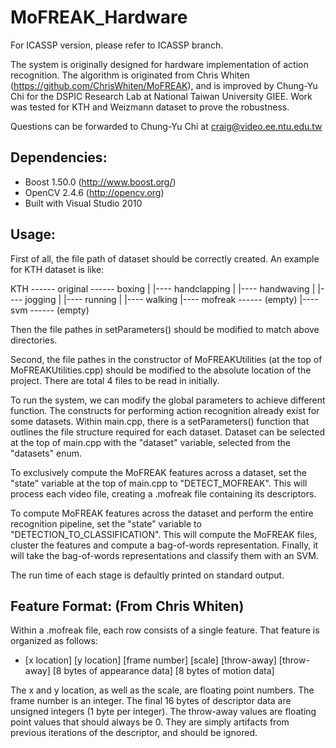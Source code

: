 MoFREAK_Hardware
================

For ICASSP version, please refer to ICASSP branch.

The system is originally designed for hardware implementation of action recognition. The algorithm is originated from Chris Whiten (https://github.com/ChrisWhiten/MoFREAK), and is improved by Chung-Yu Chi for the DSPIC Research Lab at National Taiwan University GIEE. Work was tested for KTH and Weizmann dataset to prove the robustness.

Questions can be forwarded to Chung-Yu Chi at craig@video.ee.ntu.edu.tw


Dependencies:
------------------
- Boost 1.50.0 (http://www.boost.org/)
- OpenCV 2.4.6 (http://opencv.org)
- Built with Visual Studio 2010

Usage:
-----------------
First of all, the file path of dataset should be correctly created. An example for KTH dataset is like:

KTH ------ original ------ boxing
     |               |---- handclapping
     |               |---- handwaving
     |               |---- jogging
     |               |---- running
     |               |---- walking
     |---- mofreak  ------ (empty)
     |---- svm      ------ (empty)
     
Then the file pathes in setParameters() should be modified to match above directories.

Second, the file pathes in the constructor of MoFREAKUtilities (at the top of MoFREAKUtilities.cpp) should be modified to the absolute location of the project. There are total 4 files to be read in initially.


To run the system, we can modify the global parameters to achieve different function. The constructs for performing action recognition already exist for some datasets.  Within main.cpp, there is a setParameters() function that outlines the file structure required for each dataset.  Dataset can be selected at the top of main.cpp with the "dataset" variable, selected from the "datasets" enum.

To exclusively compute the MoFREAK features across a dataset, set the "state" variable at the top of main.cpp to "DETECT_MOFREAK".  This will process each video file, creating a .mofreak file containing its descriptors.

To compute MoFREAK features across the dataset and perform the entire recognition pipeline, set the "state" variable to "DETECTION_TO_CLASSIFICATION".  This will compute the MoFREAK files, cluster the features and compute a bag-of-words representation.  Finally, it will take the bag-of-words representations and classify them with an SVM.

The run time of each stage is defaultly printed on standard output.


Feature Format: (From Chris Whiten)
----------------
Within a .mofreak file, each row consists of a single feature.  That feature is organized as follows:
- [x location] [y location] [frame number] [scale] [throw-away] [throw-away] [8 bytes of appearance data] [8 bytes of motion data]

The x and y location, as well as the scale, are floating point numbers.  The frame number is an integer.  The final 16 bytes of descriptor data are unsigned integers (1 byte per integer).  The throw-away values are floating point values that should always be 0.  They are simply artifacts from previous iterations of the descriptor, and should be ignored.
